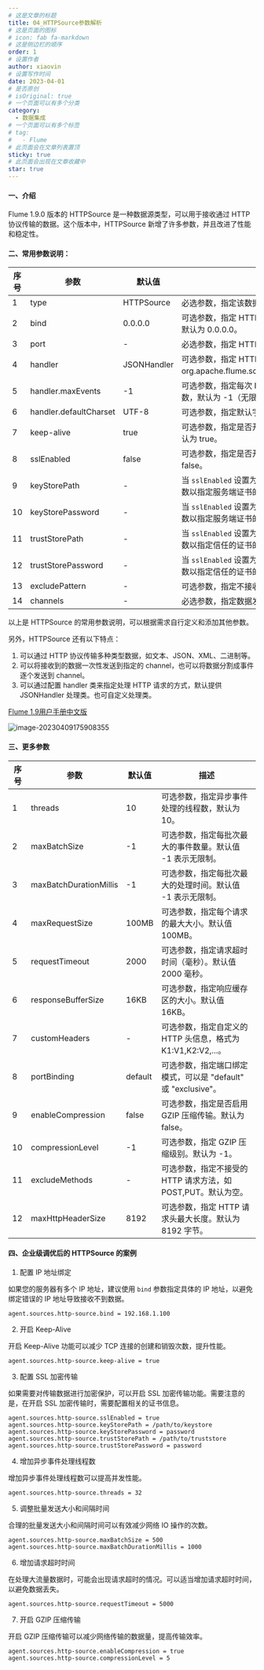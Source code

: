```yaml
---
# 这是文章的标题
title: 04_HTTPSource参数解析
# 这是页面的图标
# icon: fab fa-markdown
# 这是侧边栏的顺序
order: 1
# 设置作者
author: xiaovin
# 设置写作时间
date: 2023-04-01
# 是否原创
# isOriginal: true
# 一个页面可以有多个分类
category:
  - 数据集成
# 一个页面可以有多个标签
# tag:
#   - Flume
# 此页面会在文章列表置顶
sticky: true
# 此页面会出现在文章收藏中
star: true
---
```


#### 一、介绍

Flume 1.9.0 版本的 HTTPSource 是一种数据源类型，可以用于接收通过 HTTP 协议传输的数据。这个版本中，HTTPSource 新增了许多参数，并且改进了性能和稳定性。

#### 二、常用参数说明：

| 序号 | 参数                   | 默认值      | 描述                                                         |
| ---- | ---------------------- | ----------- | ------------------------------------------------------------ |
| 1    | type                   | HTTPSource  | 必选参数，指定该数据源类型为 HTTPSource。                    |
| 2    | bind                   | 0.0.0.0     | 可选参数，指定 HTTPServer 绑定的 IP 地址，默认为 0.0.0.0。   |
| 3    | port                   | -           | 必选参数，指定 HTTPServer 监听的端口号。                     |
| 4    | handler                | JSONHandler | 可选参数，指定 HTTP 请求处理类，默认为 org.apache.flume.source.http.JSONHandler。 |
| 5    | handler.maxEvents      | -1          | 可选参数，指定每次 HTTP 请求最大读取事件数，默认为 -1（无限制）。 |
| 6    | handler.defaultCharset | UTF-8       | 可选参数，指定默认字符集，默认为 UTF-8。                     |
| 7    | keep-alive             | true        | 可选参数，指定是否开启 Keep-Alive 功能，默认为 true。        |
| 8    | sslEnabled             | false       | 可选参数，指定是否开启 SSL 加密传输，默认为 false。          |
| 9    | keyStorePath           | -           | 当 `sslEnabled` 设置为 true 时，需要配置这个参数以指定服务端证书的存储路径。 |
| 10   | keyStorePassword       | -           | 当 `sslEnabled` 设置为 true 时，需要配置这个参数以指定服务端证书的密码。 |
| 11   | trustStorePath         | -           | 当 `sslEnabled` 设置为 true 时，需要配置这个参数以指定信任的证书的存储路径。 |
| 12   | trustStorePassword     | -           | 当 `sslEnabled` 设置为 true 时，需要配置这个参数以指定信任的证书的密码。 |
| 13   | excludePattern         | -           | 可选参数，指定不接收的 URL（正则表达式）。                   |
| 14   | channels               | -           | 必选参数，指定数据发送到哪个通道。                           |

以上是 HTTPSource 的常用参数说明，可以根据需求自行定义和添加其他参数。

另外，HTTPSource 还有以下特点：

1. 可以通过 HTTP 协议传输多种类型数据，如文本、JSON、XML、二进制等。
2. 可以将接收到的数据一次性发送到指定的 channel，也可以将数据分割成事件逐个发送到 channel。
3. 可以通过配置 handler 类来指定处理 HTTP 请求的方式，默认提供 JSONHandler 处理类。也可自定义处理类。

[Flume 1.9用户手册中文版](https://flume.liyifeng.org/#http-source)

![image-20230409175908355](https://static-resource-yang.oss-cn-shenzhen.aliyuncs.com/typora_pic/202304091759406.png)

#### 三、更多参数

| 序号 | 参数                   | 默认值  | 描述                                                         |
| ---- | ---------------------- | ------- | ------------------------------------------------------------ |
| 1    | threads                | 10      | 可选参数，指定异步事件处理的线程数，默认为 10。              |
| 2    | maxBatchSize           | -1      | 可选参数，指定每批次最大的事件数量。默认值 -1 表示无限制。   |
| 3    | maxBatchDurationMillis | -1      | 可选参数，指定每批次最大的处理时间。默认值 -1 表示无限制。   |
| 4    | maxRequestSize         | 100MB   | 可选参数，指定每个请求的最大大小。默认值 100MB。             |
| 5    | requestTimeout         | 2000    | 可选参数，指定请求超时时间（毫秒）。默认值 2000 毫秒。       |
| 6    | responseBufferSize     | 16KB    | 可选参数，指定响应缓存区的大小。默认值 16KB。                |
| 7    | customHeaders          | -       | 可选参数，指定自定义的 HTTP 头信息，格式为 K1:V1,K2:V2,...。 |
| 8    | portBinding            | default | 可选参数，指定端口绑定模式，可以是 "default" 或 "exclusive"。 |
| 9    | enableCompression      | false   | 可选参数，指定是否启用 GZIP 压缩传输。默认为 false。         |
| 10   | compressionLevel       | -1      | 可选参数，指定 GZIP 压缩级别。默认为 -1。                    |
| 11   | excludeMethods         | -       | 可选参数，指定不接受的 HTTP 请求方法，如 POST,PUT。默认为空。 |
| 12   | maxHttpHeaderSize      | 8192    | 可选参数，指定 HTTP 请求头最大长度。默认为 8192 字节。       |

#### 四、企业级调优后的 HTTPSource 的案例

1. 配置 IP 地址绑定

如果您的服务器有多个 IP 地址，建议使用 `bind` 参数指定具体的 IP 地址，以避免绑定错误的 IP 地址导致接收不到数据。

```properties
agent.sources.http-source.bind = 192.168.1.100
```

2. 开启 Keep-Alive

开启 Keep-Alive 功能可以减少 TCP 连接的创建和销毁次数，提升性能。

```properties
agent.sources.http-source.keep-alive = true
```

3. 配置 SSL 加密传输

如果需要对传输数据进行加密保护，可以开启 SSL 加密传输功能。需要注意的是，在开启 SSL 加密传输时，需要配置相关的证书信息。

```properties
agent.sources.http-source.sslEnabled = true
agent.sources.http-source.keyStorePath = /path/to/keystore
agent.sources.http-source.keyStorePassword = password
agent.sources.http-source.trustStorePath = /path/to/truststore
agent.sources.http-source.trustStorePassword = password
```

4. 增加异步事件处理线程数

增加异步事件处理线程数可以提高并发性能。

```properties
agent.sources.http-source.threads = 32
```

5. 调整批量发送大小和间隔时间

合理的批量发送大小和间隔时间可以有效减少网络 IO 操作的次数。

```properties
agent.sources.http-source.maxBatchSize = 500
agent.sources.http-source.maxBatchDurationMillis = 1000
```

6. 增加请求超时时间

在处理大流量数据时，可能会出现请求超时的情况。可以适当增加请求超时时间，以避免数据丢失。

```properties
agent.sources.http-source.requestTimeout = 5000
```

7. 开启 GZIP 压缩传输

开启 GZIP 压缩传输可以减少网络传输的数据量，提高传输效率。

```properties
agent.sources.http-source.enableCompression = true
agent.sources.http-source.compressionLevel = 5
```